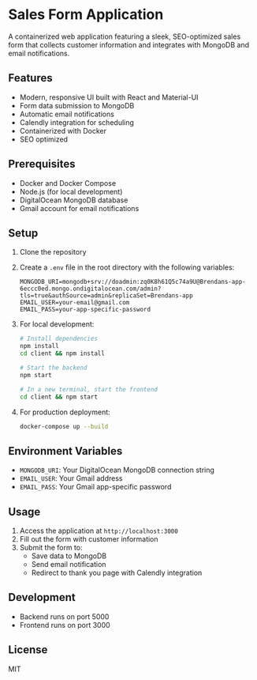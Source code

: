 # Sales Form Application

A containerized web application featuring a sleek, SEO-optimized sales form that collects customer information and integrates with MongoDB and email notifications.

## Features

- Modern, responsive UI built with React and Material-UI
- Form data submission to MongoDB
- Automatic email notifications
- Calendly integration for scheduling
- Containerized with Docker
- SEO optimized

## Prerequisites

- Docker and Docker Compose
- Node.js (for local development)
- DigitalOcean MongoDB database
- Gmail account for email notifications

## Setup

1. Clone the repository
2. Create a `.env` file in the root directory with the following variables:
   ```
   MONGODB_URI=mongodb+srv://doadmin:zq0K8h61Q5c74a9U@Brendans-app-6eccc0ed.mongo.ondigitalocean.com/admin?tls=true&authSource=admin&replicaSet=Brendans-app
   EMAIL_USER=your-email@gmail.com
   EMAIL_PASS=your-app-specific-password
   ```

3. For local development:
   ```bash
   # Install dependencies
   npm install
   cd client && npm install

   # Start the backend
   npm start

   # In a new terminal, start the frontend
   cd client && npm start
   ```

4. For production deployment:
   ```bash
   docker-compose up --build
   ```

## Environment Variables

- `MONGODB_URI`: Your DigitalOcean MongoDB connection string
- `EMAIL_USER`: Your Gmail address
- `EMAIL_PASS`: Your Gmail app-specific password

## Usage

1. Access the application at `http://localhost:3000`
2. Fill out the form with customer information
3. Submit the form to:
   - Save data to MongoDB
   - Send email notification
   - Redirect to thank you page with Calendly integration

## Development

- Backend runs on port 5000
- Frontend runs on port 3000

## License

MIT 